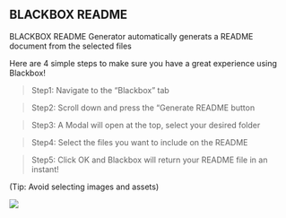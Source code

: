 ## BLACKBOX README <a name="blackbox-readme"></a>

BLACKBOX README Generator automatically generats a README document from the selected files


Here are 4 simple steps to make sure you have a great experience using Blackbox!

> Step1: Navigate to the “Blackbox” tab

> Step2: Scroll down and press the “Generate README button

> Step3: A Modal will open at the top, select your desired folder

> Step4: Select the files you want to include on the README

> Step5: Click OK and Blackbox will return your README file in an instant!

(Tip: Avoid selecting images and assets)

[![](https://storage.googleapis.com/a1aa/uploads/demo_readme.gif)](https://www.youtube.com/watch?v=yAF70GfBc1Q)